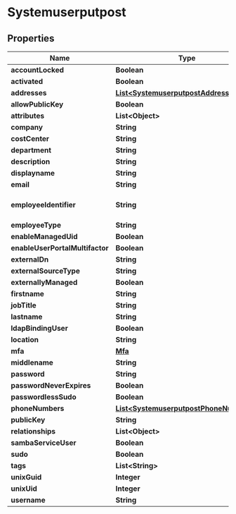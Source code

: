 
# Systemuserputpost

## Properties
Name | Type | Description | Notes
------------ | ------------- | ------------- | -------------
**accountLocked** | **Boolean** |  |  [optional]
**activated** | **Boolean** |  |  [optional]
**addresses** | [**List&lt;SystemuserputpostAddresses&gt;**](SystemuserputpostAddresses.md) |  |  [optional]
**allowPublicKey** | **Boolean** |  |  [optional]
**attributes** | **List&lt;Object&gt;** |  |  [optional]
**company** | **String** |  |  [optional]
**costCenter** | **String** |  |  [optional]
**department** | **String** |  |  [optional]
**description** | **String** |  |  [optional]
**displayname** | **String** |  |  [optional]
**email** | **String** |  | 
**employeeIdentifier** | **String** | Must be unique per user.  |  [optional]
**employeeType** | **String** |  |  [optional]
**enableManagedUid** | **Boolean** |  |  [optional]
**enableUserPortalMultifactor** | **Boolean** |  |  [optional]
**externalDn** | **String** |  |  [optional]
**externalSourceType** | **String** |  |  [optional]
**externallyManaged** | **Boolean** |  |  [optional]
**firstname** | **String** |  |  [optional]
**jobTitle** | **String** |  |  [optional]
**lastname** | **String** |  |  [optional]
**ldapBindingUser** | **Boolean** |  |  [optional]
**location** | **String** |  |  [optional]
**mfa** | [**Mfa**](Mfa.md) |  |  [optional]
**middlename** | **String** |  |  [optional]
**password** | **String** |  |  [optional]
**passwordNeverExpires** | **Boolean** |  |  [optional]
**passwordlessSudo** | **Boolean** |  |  [optional]
**phoneNumbers** | [**List&lt;SystemuserputpostPhoneNumbers&gt;**](SystemuserputpostPhoneNumbers.md) |  |  [optional]
**publicKey** | **String** |  |  [optional]
**relationships** | **List&lt;Object&gt;** |  |  [optional]
**sambaServiceUser** | **Boolean** |  |  [optional]
**sudo** | **Boolean** |  |  [optional]
**tags** | **List&lt;String&gt;** |  |  [optional]
**unixGuid** | **Integer** |  |  [optional]
**unixUid** | **Integer** |  |  [optional]
**username** | **String** |  | 



